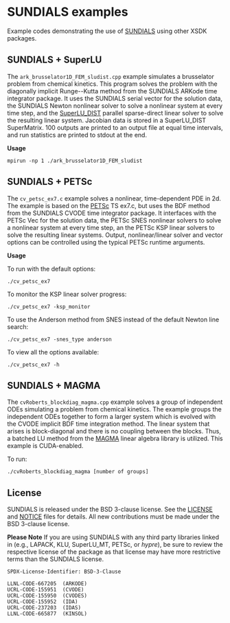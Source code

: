 # SUNDIALS examples

Example codes demonstrating the use of
[SUNDIALS](https://computing.llnl.gov/projects/sundials) using other XSDK
packages.

## SUNDIALS + SuperLU

The `ark_brusselator1D_FEM_sludist.cpp` example simulates a brusselator problem
from chemical kinetics. This program solves the problem with the diagonally
implicit Runge--Kutta method from the SUNDIALS ARKode time integrator package.
It uses the SUNDIALS serial vector for the solution data, the SUNDIALS Newton
nonlinear solver to solve a nonlinear system at every time step, and the
[SuperLU_DIST](https://github.com/xiaoyeli/superlu_dist) parallel sparse-direct
linear solver to solve the resulting linear system. Jacobian data is stored in
a SuperLU_DIST SuperMatrix. 100 outputs are printed to an output file at equal time
intervals, and run statistics are printed to stdout at the end.

**Usage**

```
mpirun -np 1 ./ark_brusselator1D_FEM_sludist
```

## SUNDIALS + PETSc

The ``cv_petsc_ex7.c`` example solves a nonlinear, time-dependent PDE in 2d. The
example is based on the [PETSc](https://www.mcs.anl.gov/petsc/) TS ex7.c, but
uses the BDF method from the SUNDIALS CVODE time integrator package. It
interfaces with the PETSc Vec for the solution data, the PETSc SNES nonlinear
solvers to solve a nonlinear system at every time step, an the PETSc KSP linear
solvers to solve the resulting linear systems. Output, nonlinear/linear solver
and vector options can be controlled using the typical PETSc runtime arguments.

**Usage**

To run with the default options:

```
./cv_petsc_ex7
```

To monitor the KSP linear solver progress:

```
./cv_petsc_ex7 -ksp_monitor
```

To use the Anderson method from SNES instead of the default Newton line search: 

```
./cv_petsc_ex7 -snes_type anderson
```

To view all the options available:

```
./cv_petsc_ex7 -h
```

## SUNDIALS + MAGMA

The ``cvRoberts_blockdiag_magma.cpp`` example solves a group of independent ODEs
simulating a problem from chemical kinetics. The example groups the independent ODEs together
to form a larger system which is evolved with the CVODE implicit BDF time integration
method. The linear system that arises is block-diagonal and there is no coupling
between the blocks. Thus, a batched LU method from the [MAGMA](https://icl.utk.edu/magma/) linear algebra library
is utilized. This example is CUDA-enabled.

To run:

```
./cvRoberts_blockdiag_magma [number of groups]
```


## License

SUNDIALS is released under the BSD 3-clause license. See the
[LICENSE](./LICENSE) and [NOTICE](./NOTICE) files for details. All new
contributions must be made under the BSD 3-clause license.

**Please Note** If you are using SUNDIALS with any third party libraries linked
in (e.g., LAPACK, KLU, SuperLU_MT, PETSc, or *hypre*), be sure to review the
respective license of the package as that license may have more restrictive
terms than the SUNDIALS license.

```text
SPDX-License-Identifier: BSD-3-Clause

LLNL-CODE-667205  (ARKODE)
UCRL-CODE-155951  (CVODE)
UCRL-CODE-155950  (CVODES)
UCRL-CODE-155952  (IDA)
UCRL-CODE-237203  (IDAS)
LLNL-CODE-665877  (KINSOL)
```
